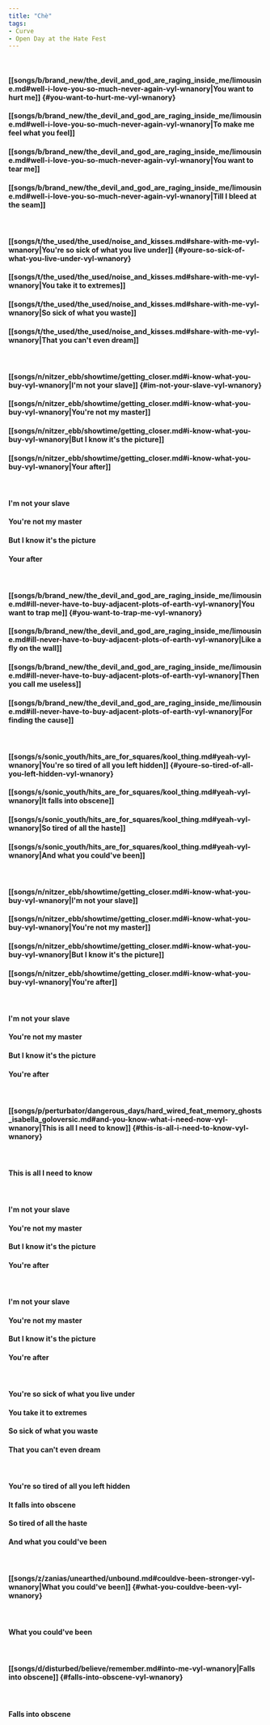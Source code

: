 ```yaml
---
title: "Chè"
tags:
- Curve
- Open Day at the Hate Fest
---
```

&nbsp;
#### [[songs/b/brand_new/the_devil_and_god_are_raging_inside_me/limousine.md#well-i-love-you-so-much-never-again-vyl-wnanory|You want to hurt me]] {#you-want-to-hurt-me-vyl-wnanory}
#### [[songs/b/brand_new/the_devil_and_god_are_raging_inside_me/limousine.md#well-i-love-you-so-much-never-again-vyl-wnanory|To make me feel what you feel]]
#### [[songs/b/brand_new/the_devil_and_god_are_raging_inside_me/limousine.md#well-i-love-you-so-much-never-again-vyl-wnanory|You want to tear me]]
#### [[songs/b/brand_new/the_devil_and_god_are_raging_inside_me/limousine.md#well-i-love-you-so-much-never-again-vyl-wnanory|Till I bleed at the seam]]
&nbsp;
#### [[songs/t/the_used/the_used/noise_and_kisses.md#share-with-me-vyl-wnanory|You're so sick of what you live under]] {#youre-so-sick-of-what-you-live-under-vyl-wnanory}
#### [[songs/t/the_used/the_used/noise_and_kisses.md#share-with-me-vyl-wnanory|You take it to extremes]]
#### [[songs/t/the_used/the_used/noise_and_kisses.md#share-with-me-vyl-wnanory|So sick of what you waste]]
#### [[songs/t/the_used/the_used/noise_and_kisses.md#share-with-me-vyl-wnanory|That you can't even dream]]
&nbsp;
#### [[songs/n/nitzer_ebb/showtime/getting_closer.md#i-know-what-you-buy-vyl-wnanory|I'm not your slave]] {#im-not-your-slave-vyl-wnanory}
#### [[songs/n/nitzer_ebb/showtime/getting_closer.md#i-know-what-you-buy-vyl-wnanory|You're not my master]]
#### [[songs/n/nitzer_ebb/showtime/getting_closer.md#i-know-what-you-buy-vyl-wnanory|But I know it's the picture]]
#### [[songs/n/nitzer_ebb/showtime/getting_closer.md#i-know-what-you-buy-vyl-wnanory|Your after]]
&nbsp;
#### I'm not your slave
#### You're not my master
#### But I know it's the picture
#### Your after
&nbsp;
#### [[songs/b/brand_new/the_devil_and_god_are_raging_inside_me/limousine.md#ill-never-have-to-buy-adjacent-plots-of-earth-vyl-wnanory|You want to trap me]] {#you-want-to-trap-me-vyl-wnanory}
#### [[songs/b/brand_new/the_devil_and_god_are_raging_inside_me/limousine.md#ill-never-have-to-buy-adjacent-plots-of-earth-vyl-wnanory|Like a fly on the wall]]
#### [[songs/b/brand_new/the_devil_and_god_are_raging_inside_me/limousine.md#ill-never-have-to-buy-adjacent-plots-of-earth-vyl-wnanory|Then you call me useless]]
#### [[songs/b/brand_new/the_devil_and_god_are_raging_inside_me/limousine.md#ill-never-have-to-buy-adjacent-plots-of-earth-vyl-wnanory|For finding the cause]]
&nbsp;
#### [[songs/s/sonic_youth/hits_are_for_squares/kool_thing.md#yeah-vyl-wnanory|You're so tired of all you left hidden]] {#youre-so-tired-of-all-you-left-hidden-vyl-wnanory}
#### [[songs/s/sonic_youth/hits_are_for_squares/kool_thing.md#yeah-vyl-wnanory|It falls into obscene]]
#### [[songs/s/sonic_youth/hits_are_for_squares/kool_thing.md#yeah-vyl-wnanory|So tired of all the haste]]
#### [[songs/s/sonic_youth/hits_are_for_squares/kool_thing.md#yeah-vyl-wnanory|And what you could've been]]
&nbsp;
#### [[songs/n/nitzer_ebb/showtime/getting_closer.md#i-know-what-you-buy-vyl-wnanory|I'm not your slave]]
#### [[songs/n/nitzer_ebb/showtime/getting_closer.md#i-know-what-you-buy-vyl-wnanory|You're not my master]]
#### [[songs/n/nitzer_ebb/showtime/getting_closer.md#i-know-what-you-buy-vyl-wnanory|But I know it's the picture]]
#### [[songs/n/nitzer_ebb/showtime/getting_closer.md#i-know-what-you-buy-vyl-wnanory|You're after]]
&nbsp;
#### I'm not your slave
#### You're not my master
#### But I know it's the picture
#### You're after
&nbsp;
#### [[songs/p/perturbator/dangerous_days/hard_wired_feat_memory_ghosts_isabella_goloversic.md#and-you-know-what-i-need-now-vyl-wnanory|This is all I need to know]] {#this-is-all-i-need-to-know-vyl-wnanory}
&nbsp;
#### This is all I need to know
&nbsp;
#### I'm not your slave
#### You're not my master
#### But I know it's the picture
#### You're after
&nbsp;
#### I'm not your slave
#### You're not my master
#### But I know it's the picture
#### You're after
&nbsp;
#### You're so sick of what you live under
#### You take it to extremes
#### So sick of what you waste
#### That you can't even dream
&nbsp;
#### You're so tired of all you left hidden
#### It falls into obscene
#### So tired of all the haste
#### And what you could've been
&nbsp;
#### [[songs/z/zanias/unearthed/unbound.md#couldve-been-stronger-vyl-wnanory|What you could've been]] {#what-you-couldve-been-vyl-wnanory}
&nbsp;
#### What you could've been
&nbsp;
#### [[songs/d/disturbed/believe/remember.md#into-me-vyl-wnanory|Falls into obscene]] {#falls-into-obscene-vyl-wnanory}
&nbsp;
#### Falls into obscene
